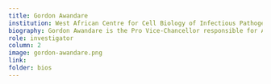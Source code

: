```yaml
---
title: Gordon Awandare
institution: West African Centre for Cell Biology of Infectious Pathogens (WACCBIP)
biography: Gordon Awandare is the Pro Vice-Chancellor responsible for Academic and Students Affairs at University of Ghana.  He is a Professor of Biochemistry, Cell and Molecular Biology and the Founding Director of the West African Centre for Cell Biology of Infectious Pathogens (WACCBIP). 
role: investigator
column: 2
image: gordon-awandare.png
link: 
folder: bios
---
```


